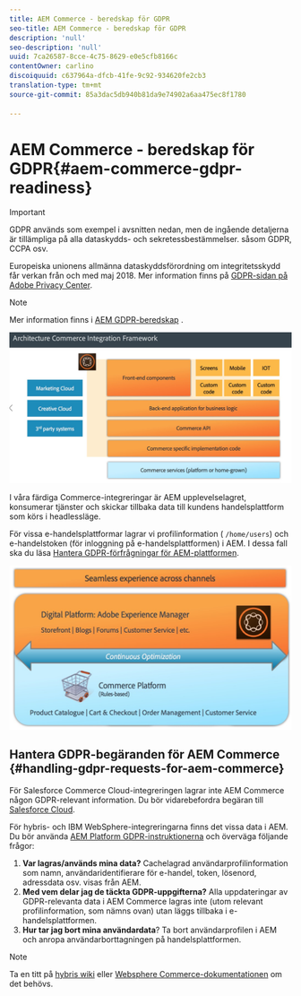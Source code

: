```yaml
---
title: AEM Commerce - beredskap för GDPR
seo-title: AEM Commerce - beredskap för GDPR
description: 'null'
seo-description: 'null'
uuid: 7ca26587-8cce-4c75-8629-e0e5cfb8166c
contentOwner: carlino
discoiquuid: c637964a-dfcb-41fe-9c92-934620fe2cb3
translation-type: tm+mt
source-git-commit: 85a3dac5db940b81da9e74902a6aa475ec8f1780

---
```



# AEM Commerce - beredskap för GDPR{#aem-commerce-gdpr-readiness}

>[!IMPORTANT]
>
>GDPR används som exempel i avsnitten nedan, men de ingående detaljerna är tillämpliga på alla dataskydds- och sekretessbestämmelser. såsom GDPR, CCPA osv.

Europeiska unionens allmänna dataskyddsförordning om integritetsskydd får verkan från och med maj 2018. Mer information finns på [GDPR-sidan på Adobe Privacy Center](https://www.adobe.com/privacy/general-data-protection-regulation.html).

>[!NOTE]
>
>Mer information finns i [AEM GDPR-beredskap](/help/managing/data-protection-and-privacy.md) .

![screen_shot_2018-03-22at11606](assets/screen_shot_2018-03-22at111606.jpg)

I våra färdiga Commerce-integreringar är AEM upplevelselagret, konsumerar tjänster och skickar tillbaka data till kundens handelsplattform som körs i headlessläge.

För vissa e-handelsplattformar lagrar vi profilinformation ( `/home/users`) och e-handelstoken (för inloggning på e-handelsplattformen) i AEM. I dessa fall ska du läsa [Hantera GDPR-förfrågningar för AEM-plattformen](/help/sites-administering/handling-gdpr-requests-for-aem-platform.md).

![screen_shot_2018-03-22at11621](assets/screen_shot_2018-03-22at111621.jpg)

## Hantera GDPR-begäranden för AEM Commerce {#handling-gdpr-requests-for-aem-commerce}

För Salesforce Commerce Cloud-integreringen lagrar inte AEM Commerce någon GDPR-relevant information. Du bör vidarebefordra begäran till [Salesforce Cloud](https://documentation.demandware.com/).

För hybris- och IBM WebSphere-integreringarna finns det vissa data i AEM. Du bör använda [AEM Platform GDPR-instruktionerna](/help/sites-administering/handling-gdpr-requests-for-aem-platform.md) och överväga följande frågor:

1. **Var lagras/används mina data?** Cachelagrad användarprofilinformation som namn, användaridentifierare för e-handel, token, lösenord, adressdata osv. visas från AEM.
1. **Med vem delar jag de täckta GDPR-uppgifterna?** Alla uppdateringar av GDPR-relevanta data i AEM Commerce lagras inte (utom relevant profilinformation, som nämns ovan) utan läggs tillbaka i e-handelsplattformen.
1. **Hur tar jag bort mina användardata**? Ta bort användarprofilen i AEM och anropa användarborttagningen på handelsplattformen.

>[!NOTE]
>
>Ta en titt på [hybris wiki](https://wiki.hybris.com/) eller [Websphere Commerce-dokumentationen](https://www-01.ibm.com/support/docview.wss?uid=swg27036450) om det behövs.

